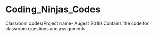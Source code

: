 # Coding_Ninjas_Codes
Classroom codes(Project name- Augest 2018)
Contains the code for classroom questions and assignments 
